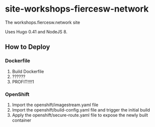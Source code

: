 # site-workshops-fiercesw-network
The workshops.fiercesw.network site

Uses Hugo 0.41 and NodeJS 8.

## How to Deploy

### Dockerfile
1. Build Dockerfile
2. ??????
3. PROFIT!!!!1

### OpenShift
1. Import the openshift/imagestream.yaml file
2. Import the openshift/build-config.yaml file and trigger the initial build
3. Apply the openshift/secure-route.yaml file to expose the newly built container
